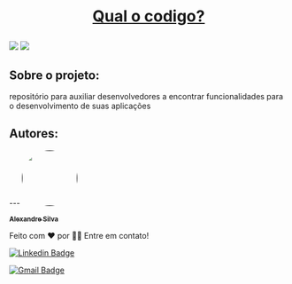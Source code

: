 
<h1  align="center">

  <a  href="https://flutter.dev/">Qual o codigo?</a>
  
  </h1>
  
  <img  src="https://img.shields.io/github/issues/alexandreturial/qual_o_codigo?color=%231389FD&style=flat-square"/>
  
  <img  src="https://img.shields.io/github/stars/alexandreturial/qual_o_codigo?color=%231389FD&style=flat-square"/>
  
  <h2>Sobre o projeto:</h2>
  
  <p align="center">
  
  repositório para auxiliar desenvolvedores a encontrar funcionalidades para o desenvolvimento de suas aplicações
  
  </p>
  
  <h2>Autores:</h2>
  ---
  <a  href="">
  
  <img  style="border-radius: 50%;" src="https://avatars.githubusercontent.com/u/29807033?s=400&u=3c349b78c5dbbb9f6eff2719d64a726ad77e0dc1&v=4"  width="100px;"  alt=""/>
  
  <br />
  
  <sub><b>Alexandre Silva</b></sub>
  
  </a>
  
  Feito com ❤️ por 👋🏽 Entre em contato!
  
  [![Linkedin Badge](https://img.shields.io/badge/-Alexandre_silva-%230c93e4?style=for-the-badge&logo=LinkedIn)](https://www.linkedin.com/in/alexandre-silva-turial-62324a134/)
  
  [![Gmail Badge](https://img.shields.io/badge/-aleturial8%40gmail.com-%23EA4335?style=for-the-badge&logo=Gmail&logoColor=white&)](mailto:aleturial8@gmail.com)
